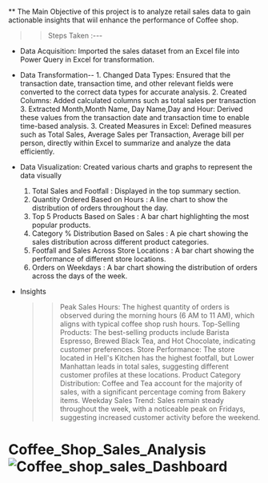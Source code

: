 ** The Main Objective of this project is to analyze retail sales data to gain actionable insights that wiil enhance
   the performance of Coffee shop.

>> Steps Taken  :---
 * Data Acquisition: Imported the sales dataset from an Excel file into Power Query in Excel for transformation.
 * Data Transformation--
       1. Changed Data Types: Ensured that the transaction date, transaction time, and other relevant fields were converted to the correct data types for accurate analysis.
       2. Created Columns: Added calculated columns such as total sales per transaction
       3. Extracted Month,Month Name, Day Name,Day and Hour: Derived these values from the transaction date and transaction time to enable time-based analysis. 
       3. Created Measures in Excel: Defined measures such as Total Sales, Average Sales per Transaction, Average bill per person, directly within Excel to summarize and analyze the data 
          efficiently.

* Data Visualization: Created various charts and graphs to represent the data visually

  1. Total Sales and Footfall : Displayed in the top summary section.
  2. Quantity Ordered Based on Hours : A line chart to show the distribution of orders throughout the day.
  3. Top 5 Products Based on Sales : A bar chart highlighting the most popular products.
  4. Category % Distribution Based on Sales : A pie chart showing the sales distribution across different product categories.
  5. Footfall and Sales Across Store Locations : A bar chart showing the performance of different store locations.
  6. Orders on Weekdays : A bar chart showing the distribution of orders across the days of the week.
 

* Insights
  
  >> Peak Sales Hours: The highest quantity of orders is observed during the morning hours (6 AM to 11 AM), which aligns with typical coffee shop rush hours.
  >> Top-Selling Products: The best-selling products include Barista Espresso, Brewed Black Tea, and Hot Chocolate, indicating customer preferences.
  >> Store Performance: The store located in Hell's Kitchen has the highest footfall, but Lower Manhattan leads in total sales, suggesting different customer profiles at these locations.
  >> Product Category Distribution: Coffee and Tea account for the majority of sales, with a significant percentage coming from Bakery items.
  >> Weekday Sales Trend: Sales remain steady throughout the week, with a noticeable peak on Fridays, suggesting increased customer activity before the weekend.












# Coffee_Shop_Sales_Analysis![Coffee_shop_sales_Dashboard](https://github.com/user-attachments/assets/5f3eefab-2801-4e5b-8c94-527787860718)
